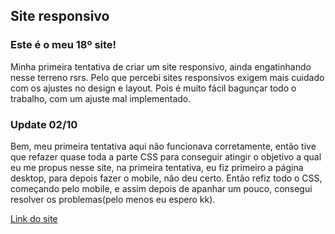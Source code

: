 ## Site responsivo
### Este é o meu 18º site!

Minha primeira tentativa de criar um site responsivo, ainda engatinhando nesse terreno rsrs. Pelo que percebi sites responsivos exigem mais cuidado com os ajustes no design e layout. Pois é muito fácil bagunçar todo o trabalho, com um ajuste mal implementado.

### Update 02/10
Bem, meu primeira tentativa aqui não funcionava corretamente, então tive que refazer quase toda a parte CSS para conseguir atingir o objetivo a qual eu me propus nesse site, na primeira tentativa, eu fiz primeiro a página desktop, para depois fazer o mobile, não deu certo. Então refiz todo o CSS, começando pelo mobile, e assim depois de apanhar um pouco, consegui resolver os problemas(pelo menos eu espero kk).

[Link do site](https://arcmarcos.netlify.app/sites/18_responsivo/index.html)
